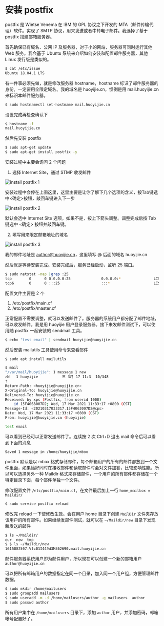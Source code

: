# 安装 postfix

postfix 是 Wietse Venema 在 IBM 的 GPL 协议之下开发的 MTA（邮件传输代理）软件。实现了 SMTP 协议，用来发送或者中转电子邮件。我选择了基于 postfix 搭建邮箱服务器。

首先确保已有域名、公网 IP 及服务器，对于小的网站，服务器可同时运行其他 Web 服务。我会基于 Ubuntu 系统来介绍如何安装和配置邮件服务器，其他 Linux 发行版是类似的。

```bash
$ cat /etc/issue
Ubuntu 18.04.1 LTS
```

有一件事必须先做，就是修改服务器 hostname，hostname 标识了邮件服务器的身份，一定要用全限定域名。我的域名是 huoyijie.cn，惯例是用 mail.huoyijie.cn 来标识本邮件服务器。

```bash
$ sudo hostnamectl set-hostname mail.huoyijie.cn
```

设置完成再检查确认下

```bash
$ hostname -f
mail.huoyijie.cn
```

然后先安装 postfix

```bash
$ sudo apt-get update
$ sudo apt-get install postfix -y
```

安装过程中主要会询问 2 个问题
1. 选择 Internet Site，通过 STMP 收发邮件

![install postfix 1](https://cdn.huoyijie.cn/ab/84f0486086be11ebaf1339e97396ca47/install-postfix-1.jpg)

安装过程中会停在上图这里，这里主要是让你了解下几个选项的含义，按Tab键选中<确定>按钮，敲回车键进入下一步

![install postfix 2](https://cdn.huoyijie.cn/ab/84f0486086be11ebaf1339e97396ca47/install-postfix-2.jpg)

默认会选中 Internet Site 选项，如果不是，按上下箭头调整。调整完成后按 Tab 键选中 <确定> 按钮并敲回车键。

2. 填写用来限定邮箱地址的域名

![install postfix 3](https://cdn.huoyijie.cn/ab/84f0486086be11ebaf1339e97396ca47/install-postfix-3.jpg)

我的邮件地址是 author@huoyijie.cn，这里填写 @ 后面的域名 huoyijie.cn

然后就是等待安装完成。安装完成后，服务已经启动，监听 25 端口。

```bash
$ sudo netstat -nap |grep :25
tcp        0      0 0.0.0.0:25              0.0.0.0:*               LISTEN      13332/master        
tcp6       0      0 :::25                   :::*                    LISTEN      13332/master
```

配置文件主要是 2 个

1. /etc/postfix/main.cf
2. /etc/postfix/master.cf

正常配置不需要调整，就可以发送邮件了。服务器的系统用户都分配了邮件地址，可以收发邮件。我是用 huoyijie 用户登录服务器。接下来发邮件测试下，可以使用随 postfix 一起安装的 sendmail 工具。

```bash
$ echo "test email" | sendmail huoyijie@huoyijie.cn
```

然后安装 mailutils 工具使用命令来查看邮件

```bash
$ sudo apt install mailutils
```

```bash
$ mail
"/var/mail/huoyijie": 1 message 1 new
>N   1 huoyijie           三 3月 17 11:3  10/348   
? 
Return-Path: <huoyijie@huoyijie.cn>
X-Original-To: huoyijie@huoyijie.cn
Delivered-To: huoyijie@huoyijie.cn
Received: by xps (Postfix, from userid 1000)
	id 15F4063007D2; Wed, 17 Mar 2021 11:33:17 +0800 (CST)
Message-Id: <20210317033317.15F4063007D2@xps>
Date: Wed, 17 Mar 2021 11:33:17 +0800 (CST)
From: huoyijie@huoyijie.cn (huoyijie)

test email
```

可以看到已经可以正常发送邮件了。连续按 2 次 Ctrl+D 退出 mail 命令后可以看到下面的消息

```log
Saved 1 message in /home/huoyijie/mbox
```

postfix 默认是以 mbox 格式存储邮件，每个邮箱用户的所有的邮件都放到一个文件里面，如果恰好同时在接收邮件和读取邮件时会对文件加锁，比较影响性能。所以可以选择另外一种 Maildir 格式来存储邮件，一个用户的所有邮件都存储在一个特定目录下面，每个邮件单独一个文件。

修改配置文件 `/etc/postfix/main.cf`，在文件最后加上一行 `home_mailbox = Maildir/`

```bash
$ sudo service postfix reload
```

修改完 reload 一下使修改生效。会在用户 home 目录下创建 `MailDir` 文件夹存放该用户的所有邮件。如果继续发邮件测试，就可以在 `~/Maildir/new` 目录下发现新发送的邮件

```bash
$ ls ~/Maildir/
cur  new  tmp
$ $ ls ~/Maildir/new
1615882507.Vfc01I449d3M362690.mail.huoyijie.cn
```

邮件服务器系统用户即为邮件用户，所以现在可以创建一个新的邮箱用户 `author@huoyijie.cn`

可以把所有邮箱用户的数据指定在同一个目录，加入同一个用户组，方便管理邮件数据。

```bash
$ sudo mkdir /home/mailusers
$ sudo groupadd mailusers
$ sudo useradd -m -d /home/mailusers/author -g mailusers  author
$ sudo passwd author
```

所有用户集中在 `/home/mailusers` 目录下，添加 `author` 用户，并添加密码，邮箱帐号配置好了。